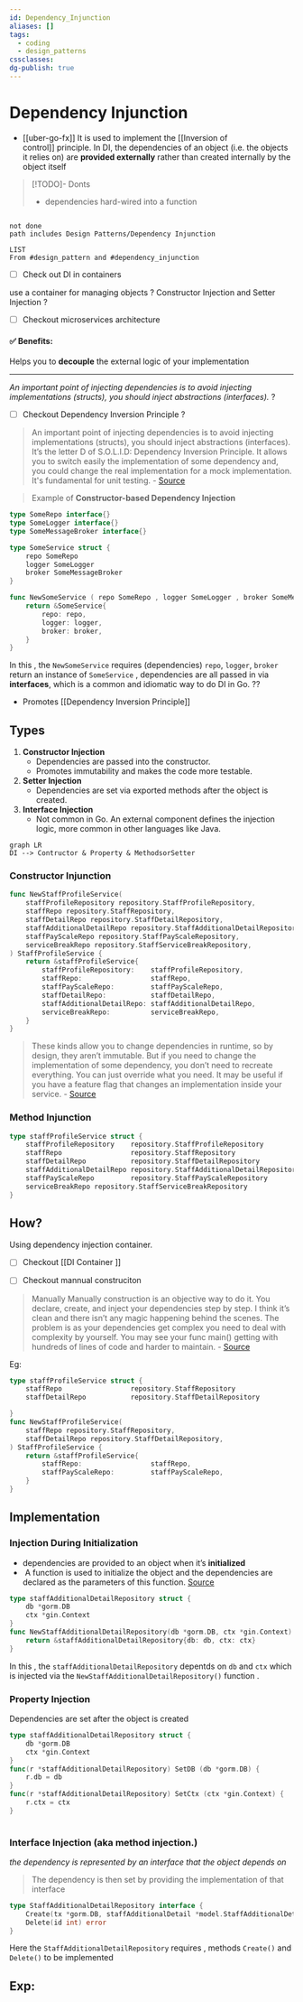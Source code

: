 ```yaml
---
id: Dependency_Injunction
aliases: []
tags:
  - coding
  - design_patterns
cssclasses: 
dg-publish: true
---
```

# Dependency Injunction
- [[uber-go-fx]]
It is used to implement the [[Inversion of control]] principle. In DI, the dependencies of an object (i.e. the objects it relies on) are **provided externally** rather than created internally by the object itself


>[!TODO]- Donts
>- dependencies hard-wired into a function

```go

```

```tasks 
not done 
path includes Design Patterns/Dependency Injunction

```

```dataview
LIST 
From #design_pattern and #dependency_injunction

```

- [ ] Check out DI in containers 

use a container for managing objects ?
Constructor Injection and Setter Injection ? 

- [ ] Checkout microservices architecture 

#### ✅ Benefits:

Helps you to **decouple** the external logic of your implementation 

---

*An important point of injecting dependencies is to avoid injecting implementations (structs), you should inject abstractions (interfaces).* ? 

- [ ] Checkout Dependency Inversion Principle ? 

>  An important point of injecting dependencies is to avoid injecting implementations (structs), you should inject abstractions (interfaces). It’s the letter D of S.O.L.I.D: Dependency Inversion Principle. It allows you to switch easily the implementation of some dependency and, you could change the real implementation for a mock implementation. It's fundamental for unit testing. - [Source](https://medium.com/avenue-tech/dependency-injection-in-go-35293ef7b6)

> Example of **Constructor-based Dependency Injection**

```go 
type SomeRepo interface{}
type SomeLogger interface{}
type SomeMessageBroker interface{}

type SomeService struct {
	repo SomeRepo
	logger SomeLogger 
	broker SomeMessageBroker 
}

func NewSomeService ( repo SomeRepo , logger SomeLogger , broker SomeMessageBroker)SomeService{
	return &SomeService{
		repo: repo,
		logger: logger,
		broker: broker,
	}
} 

```

In this , the `NewSomeService` requires (dependencies) `repo`, `logger`, `broker` return an instance of `SomeService` , dependencies are all passed in via **interfaces**, which is a common and idiomatic way to do DI in Go. ?? 
- Promotes [[Dependency Inversion Principle]]
## Types 

1. **Constructor Injection**
	- Dependencies are passed into the constructor.
	- Promotes immutability and makes the code more testable.
2. **Setter Injection**
	- Dependencies are set via exported methods after the object is created.
3. **Interface Injection**
	- Not common in Go. An external component defines the injection logic, more common in other languages like Java.

```mermaid 
graph LR 
DI --> Contructor & Property & MethodsorSetter 

```

### Constructor Injunction 

```go
func NewStaffProfileService(
	staffProfileRepository repository.StaffProfileRepository,
	staffRepo repository.StaffRepository,
	staffDetailRepo repository.StaffDetailRepository,
	staffAdditionalDetailRepo repository.StaffAdditionalDetailRepository,
	staffPayScaleRepo repository.StaffPayScaleRepository,
	serviceBreakRepo repository.StaffServiceBreakRepository,
) StaffProfileService {
	return &staffProfileService{
		staffProfileRepository:    staffProfileRepository,
		staffRepo:                 staffRepo,
		staffPayScaleRepo:         staffPayScaleRepo,
		staffDetailRepo:           staffDetailRepo,
		staffAdditionalDetailRepo: staffAdditionalDetailRepo,
		serviceBreakRepo:          serviceBreakRepo,
	}
}

```

> These kinds allow you to change dependencies in runtime, so by design, they aren’t immutable. But if you need to change the implementation of some dependency, you don’t need to recreate everything. You can just override what you need. It may be useful if you have a feature flag that changes an implementation inside your service. - [Source](https://medium.com/avenue-tech/dependency-injection-in-go-35293ef7b6)

### Method Injunction 

```go
type staffProfileService struct {
	staffProfileRepository    repository.StaffProfileRepository
	staffRepo                 repository.StaffRepository
	staffDetailRepo           repository.StaffDetailRepository
	staffAdditionalDetailRepo repository.StaffAdditionalDetailRepository
	staffPayScaleRepo         repository.StaffPayScaleRepository
	serviceBreakRepo repository.StaffServiceBreakRepository
}

```

## How? 
Using dependency injection container. 
- [ ] Checkout [[DI Container ]]

- [ ] Checkout mannual construciton
> Manually
> Manually construction is an objective way to do it. You declare, create, and inject your dependencies step by step. I think it’s clean and there isn’t any magic happening behind the scenes. The problem is as your dependencies get complex you need to deal with complexity by yourself. You may see your func main() getting with hundreds of lines of code and harder to maintain. - [Source](https://medium.com/avenue-tech/dependency-injection-in-go-35293ef7b6)

Eg:

```go
type staffProfileService struct {
	staffRepo                 repository.StaffRepository
	staffDetailRepo           repository.StaffDetailRepository

}
func NewStaffProfileService(
	staffRepo repository.StaffRepository,
	staffDetailRepo repository.StaffDetailRepository,
) StaffProfileService {
	return &staffProfileService{
		staffRepo:                 staffRepo,
		staffPayScaleRepo:         staffPayScaleRepo,
	}
}

```

## Implementation 

###  Injection During Initialization
- dependencies are provided to an object when it’s **initialized** 
-  A function is used to initialize the object and the dependencies are declared as the parameters of this function.
[Source](https://www.jetbrains.com/guide/go/tutorials/dependency_injection_part_one/injection/)

```go
type staffAdditionalDetailRepository struct {
	db *gorm.DB
	ctx *gin.Context
}
func NewStaffAdditionalDetailRepository(db *gorm.DB, ctx *gin.Context) StaffAdditionalDetailRepository {
	return &staffAdditionalDetailRepository{db: db, ctx: ctx}
}

```

In this , the `staffAdditionalDetailRepository` depentds on `db` and `ctx` which is injected via the `NewStaffAdditionalDetailRepository()` function .

### Property Injection
Dependencies are set after the object is created

```go
type staffAdditionalDetailRepository struct {
	db *gorm.DB
	ctx *gin.Context
}
func(r *staffAdditionalDetailRepository) SetDB (db *gorm.DB) {
	r.db = db
}
func(r *staffAdditionalDetailRepository) SetCtx (ctx *gin.Context) {
	r.ctx = ctx 
}
	

```

### Interface Injection (aka method injection.)
*the dependency is represented by an interface that the object depends on*
>  The dependency is then set by providing the implementation of that interface

```go
type StaffAdditionalDetailRepository interface {
	Create(tx *gorm.DB, staffAdditionalDetail *model.StaffAdditionalDetail) error
	Delete(id int) error
}

```

Here the `StaffAdditionalDetailRepository` requires , methods `Create()` and `Delete()` to be implemented 


## Exp:


